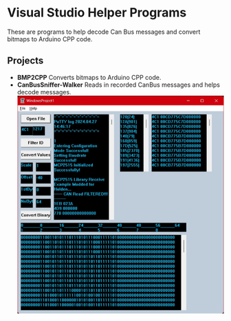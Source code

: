 # Visual Studio Helper Programs

These are programs to help decode Can Bus messages and convert bitmaps to Arduino CPP code.

## Projects

* **BMP2CPP** Converts bitmaps to Arduino CPP code.
* **CanBusSniffer-Walker** Reads in recorded CanBus messages and helps decode messages.<br>
![Can Bus Sniffer](CanBusShiffer-Walker/CanBusShiffer-Walker.jpg)
